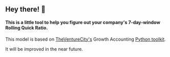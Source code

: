 ## Hey there! 👋
#### This is a little tool to help you figure out your company's 7-day-window Rolling Quick Ratio.

This model is based on [TheVentureCity's](https://theventure.city/) Growth Accounting [Python toolkit](https://github.com/dksmith01/TheVentureCity/blob/master/growth_accounting.py).

It will be improved in the near future.